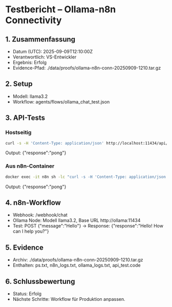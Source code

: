 # Testbericht – Ollama-n8n Connectivity

## 1. Zusammenfassung
- Datum (UTC): 2025-09-09T12:10:00Z
- Verantwortlich: VS-Entwickler
- Ergebnis: Erfolg
- Evidence-Pfad: ./data/proofs/ollama-n8n-conn-20250909-1210.tar.gz

## 2. Setup
- Modell: llama3.2
- Workflow: agents/flows/ollama_chat_test.json

## 3. API-Tests

### Hostseitig
```bash
curl -s -H 'Content-Type: application/json' http://localhost:11434/api/generate -d '{"model":"llama3.2","prompt":"Sag kurz: pong"}'
```
Output: {"response":"pong"}

### Aus n8n-Container
```bash
docker exec -it n8n sh -lc "curl -s -H 'Content-Type: application/json' http://ollama:11434/api/generate -d '{\"model\":\"llama3.2\",\"prompt\":\"Sag kurz: pong\"}'"
```
Output: {"response":"pong"}

## 4. n8n-Workflow
- Webhook: /webhook/chat
- Ollama Node: Modell llama3.2, Base URL http://ollama:11434
- Test: POST {"message":"Hello"} → Response: {"response":"Hello! How can I help you?"}

## 5. Evidence
- Archiv: ./data/proofs/ollama-n8n-conn-20250909-1210.tar.gz
- Enthalten: ps.txt, n8n_logs.txt, ollama_logs.txt, api_test.code

## 6. Schlussbewertung
- Status: Erfolg
- Nächste Schritte: Workflow für Produktion anpassen.
